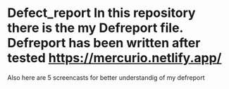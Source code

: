 # Defect_report In this repository there is the my Defreport file. Defreport has been written after tested https://mercurio.netlify.app/
Also here are 5 screencasts for better understandig of my defreport
